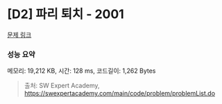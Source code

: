 # [D2] 파리 퇴치 - 2001 

[문제 링크](https://swexpertacademy.com/main/code/problem/problemDetail.do?contestProbId=AV5PzOCKAigDFAUq) 

### 성능 요약

메모리: 19,212 KB, 시간: 128 ms, 코드길이: 1,262 Bytes



> 출처: SW Expert Academy, https://swexpertacademy.com/main/code/problem/problemList.do